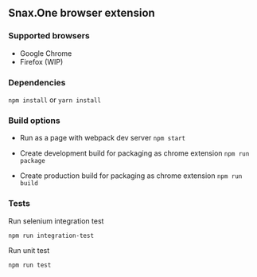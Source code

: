 ## Snax.One browser extension 

### Supported browsers

* Google Chrome
* Firefox (WIP)

### Dependencies
`npm install` or `yarn install`

### Build options

* Run as a page with webpack dev server
`npm start`

* Create development build for packaging as chrome extension
`npm run package`

* Create production build for packaging as chrome extension
`npm run build`

### Tests

Run selenium integration test

`npm run integration-test`

Run unit test

`npm run test` 
